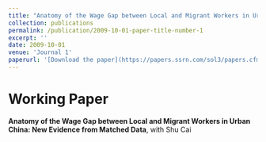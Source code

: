 ```yaml
---
title: "Anatomy of the Wage Gap between Local and Migrant Workers in Urban China: New Evidence from Matched Data"
collection: publications
permalink: /publication/2009-10-01-paper-title-number-1
excerpt: ''
date: 2009-10-01
venue: 'Journal 1'
paperurl: '[Download the paper](https://papers.ssrn.com/sol3/papers.cfm?abstract_id=3933758)'
---
```

# Working Paper
**Anatomy of the Wage Gap between Local and Migrant Workers in Urban China: New Evidence from Matched Data**, with Shu Cai
